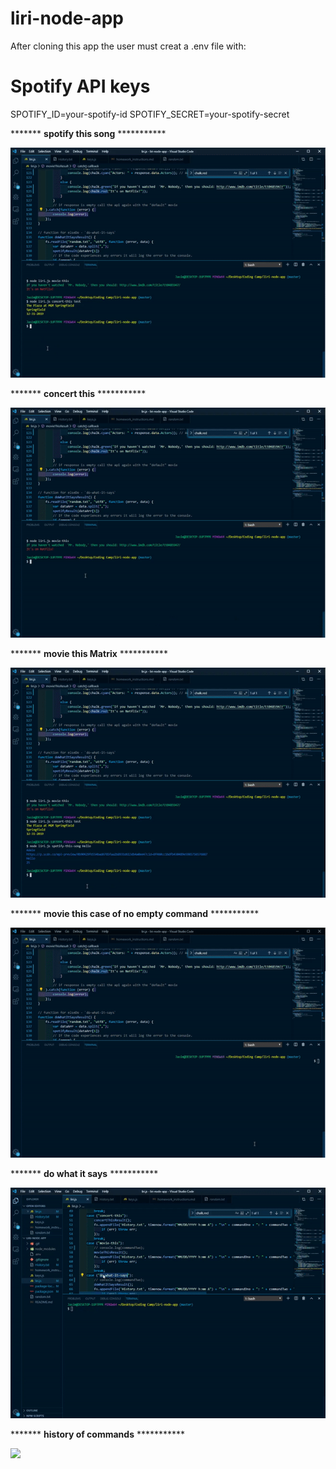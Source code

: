 # liri-node-app

After cloning this app the user must creat a .env file with:

# Spotify API keys

SPOTIFY_ID=your-spotify-id
SPOTIFY_SECRET=your-spotify-secret



*******   **spotify this song**  ***********

![](gifs/spotify-this-song-Hello.gif)


*******   **concert this**  ***********

![](gifs/concert-this-test-.gif)


*******   **movie this Matrix**  ***********

![](gifs/movie-this-Matrix-.gif)


*******   **movie this case of no empty command**  ***********

![](gifs/movie-this-%20-.gif)


*******   **do what it says**  ***********

![](gifs/do-what-it-says.gif)


*******   **history of commands**  ***********

![](gifs/history-of-commands.gif)
